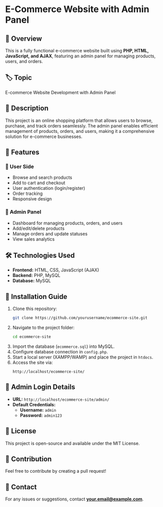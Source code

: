 # E-Commerce Website with Admin Panel

## 📌 Overview
This is a fully functional e-commerce website built using **PHP, HTML, JavaScript, and AJAX**, featuring an admin panel for managing products, users, and orders.

## 🏷️ Topic
E-commerce Website Development with Admin Panel

## 📝 Description
This project is an online shopping platform that allows users to browse, purchase, and track orders seamlessly. The admin panel enables efficient management of products, orders, and users, making it a comprehensive solution for e-commerce businesses.

## 🚀 Features
### 🛒 User Side
- Browse and search products
- Add to cart and checkout
- User authentication (login/register)
- Order tracking
- Responsive design

### 🔧 Admin Panel
- Dashboard for managing products, orders, and users
- Add/edit/delete products
- Manage orders and update statuses
- View sales analytics

## 🛠️ Technologies Used
- **Frontend:** HTML, CSS, JavaScript (AJAX)
- **Backend:** PHP, MySQL
- **Database:** MySQL

## 📂 Installation Guide
1. Clone this repository:
   ```sh
   git clone https://github.com/yourusername/ecommerce-site.git
   ```
2. Navigate to the project folder:
   ```sh
   cd ecommerce-site
   ```
3. Import the database (`ecommerce.sql`) into MySQL.
4. Configure database connection in `config.php`.
5. Start a local server (XAMPP/WAMP) and place the project in `htdocs`.
6. Access the site via:
   ```
   http://localhost/ecommerce-site/
   ```

## 🔑 Admin Login Details
- **URL:** `http://localhost/ecommerce-site/admin/`
- **Default Credentials:**
  - **Username:** `admin`
  - **Password:** `admin123`

## 📜 License
This project is open-source and available under the MIT License.

## 🤝 Contribution
Feel free to contribute by creating a pull request!

## 📧 Contact
For any issues or suggestions, contact **your.email@example.com**.
